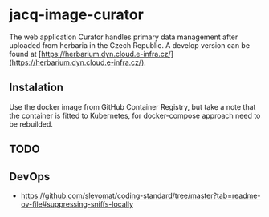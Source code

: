 # jacq-image-curator
The web application Curator handles primary data management after uploaded from herbaria in the Czech Republic. A develop version can be found at [https://herbarium.dyn.cloud.e-infra.cz/](https://herbarium.dyn.cloud.e-infra.cz/).

## Instalation
Use the docker image from GitHub Container Registry, but take a note that the container is fitted to Kubernetes, for docker-compose approach need to be rebuilded.

## TODO


## DevOps
* https://github.com/slevomat/coding-standard/tree/master?tab=readme-ov-file#suppressing-sniffs-locally

